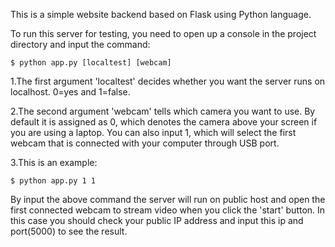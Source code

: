 This is a simple website backend based on Flask using Python language.

To run this server for testing, you need to open up a console in the project directory and input the command:

    $ python app.py [localtest] [webcam]

1.The first argument 'localtest' decides whether you want the server runs on localhost. 0=yes and 1=false.

2.The second argument 'webcam' tells which camera you want to use. By default it is assigned as 0, which denotes the camera above your screen if you are using a laptop. You can also input 1, which will select the first webcam that is connected with your computer through
USB port.

3.This is an example:

    $ python app.py 1 1

By input the above command the server will run on public host
and open the first connected webcam to stream video when you click
the 'start' button. In this case you should check your public IP address
and input this ip and port(5000) to see the result.

